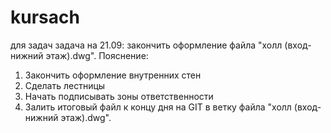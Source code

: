 # kursach
для задач
задача на 21.09:
закончить оформление файла "холл (вход-нижний этаж).dwg". Пояснение:
1. Закончить оформление внутренних стен
2. Сделать лестницы
3. Начать подписывать зоны ответственности
4. Залить итоговый файл к концу дня на GIT в ветку файла "холл (вход-нижний этаж).dwg".
